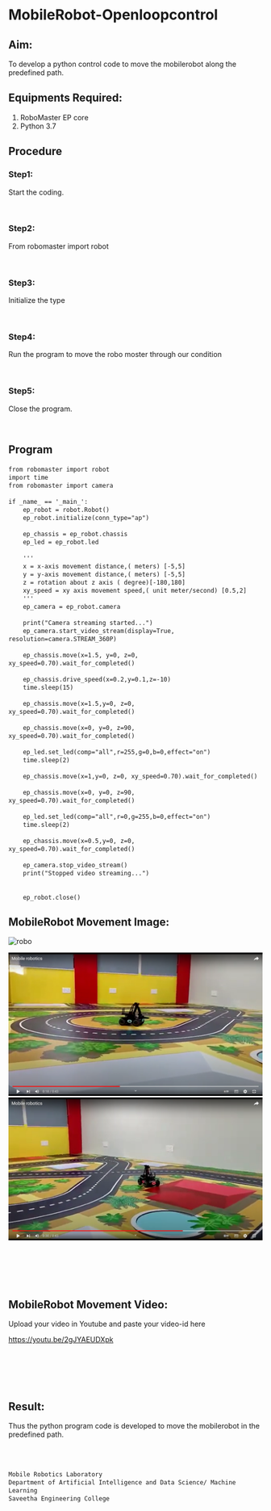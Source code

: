 # MobileRobot-Openloopcontrol
## Aim:

To develop a python control code to move the mobilerobot along the predefined path.

## Equipments Required:
1. RoboMaster EP core
2. Python 3.7

## Procedure

### Step1:
 Start the coding.

<br/>

### Step2:
From robomaster import robot

<br/>

### Step3:
Initialize the type

<br/>

### Step4:
Run the program to move the robo moster through our condition

<br/>

### Step5:
Close the program.

<br/>

## Program
~~~
from robomaster import robot
import time
from robomaster import camera

if _name_ == '_main_':
    ep_robot = robot.Robot()
    ep_robot.initialize(conn_type="ap")

    ep_chassis = ep_robot.chassis
    ep_led = ep_robot.led

    '''
    x = x-axis movement distance,( meters) [-5,5]
    y = y-axis movement distance,( meters) [-5,5]
    z = rotation about z axis ( degree)[-180,180]
    xy_speed = xy axis movement speed,( unit meter/second) [0.5,2]
    '''
    ep_camera = ep_robot.camera

    print("Camera streaming started...")
    ep_camera.start_video_stream(display=True, resolution=camera.STREAM_360P)    

    ep_chassis.move(x=1.5, y=0, z=0, xy_speed=0.70).wait_for_completed()

    ep_chassis.drive_speed(x=0.2,y=0.1,z=-10)
    time.sleep(15)
        
    ep_chassis.move(x=1.5,y=0, z=0, xy_speed=0.70).wait_for_completed()   

    ep_chassis.move(x=0, y=0, z=90, xy_speed=0.70).wait_for_completed()

    ep_led.set_led(comp="all",r=255,g=0,b=0,effect="on")   
    time.sleep(2)
    
    ep_chassis.move(x=1,y=0, z=0, xy_speed=0.70).wait_for_completed()   

    ep_chassis.move(x=0, y=0, z=90, xy_speed=0.70).wait_for_completed()
    
    ep_led.set_led(comp="all",r=0,g=255,b=0,effect="on")   
    time.sleep(2)
    
    ep_chassis.move(x=0.5,y=0, z=0, xy_speed=0.70).wait_for_completed() 

    ep_camera.stop_video_stream()
    print("Stopped video streaming...")


    ep_robot.close()
~~~

## MobileRobot Movement Image:

![robo](./img/robomaster.png)

![OUTPUT](/IMAGES/img122.png)
![OUTPUT](/IMAGES/img119.png)


<br/>
<br/>
<br/>
<br/>

## MobileRobot Movement Video:

Upload your video in Youtube and paste your video-id here

https://youtu.be/2gJYAEUDXpk

<br/>
<br/>
<br/>
<br/>

## Result:
Thus the python program code is developed to move the mobilerobot in the predefined path.


<br/>
<br/>

```
Mobile Robotics Laboratory
Department of Artificial Intelligence and Data Science/ Machine Learning
Saveetha Engineering College
```
